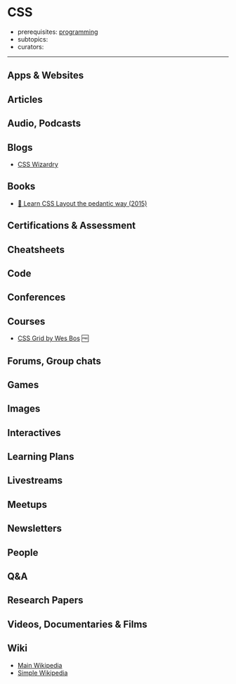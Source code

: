 # CSS

- prerequisites: [programming](programming.md)
- subtopics:
- curators:

------

## Apps & Websites

## Articles

## Audio, Podcasts

## Blogs
- [CSS Wizardry](https://csswizardry.com/archive/)


## Books
- [📖 Learn CSS Layout the pedantic way (2015)](http://book.mixu.net/css/)

## Certifications & Assessment

## Cheatsheets

## Code

## Conferences

## Courses

- [CSS Grid by Wes Bos](https://github.com/wesbos/css-grid) 🆓

## Forums, Group chats

## Games

## Images

## Interactives

## Learning Plans

## Livestreams

## Meetups

## Newsletters

## People

## Q&A

## Research Papers

## Videos, Documentaries & Films

## Wiki
- [Main Wikipedia](https://en.wikipedia.org/wiki/Cascading_Style_Sheets)
- [Simple Wikipedia](https://simple.wikipedia.org/wiki/Cascading_Style_Sheets)
